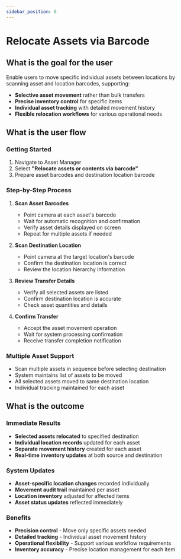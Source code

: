 ```yaml
---
sidebar_position: 6
---
```


# Relocate Assets via Barcode

## What is the goal for the user

Enable users to move specific individual assets between locations by scanning asset and location barcodes, supporting:
- **Selective asset movement** rather than bulk transfers
- **Precise inventory control** for specific items
- **Individual asset tracking** with detailed movement history
- **Flexible relocation workflows** for various operational needs

## What is the user flow

### Getting Started
1. Navigate to Asset Manager
2. Select **"Relocate assets or contents via barcode"**
3. Prepare asset barcodes and destination location barcode

### Step-by-Step Process
1. **Scan Asset Barcodes**
   - Point camera at each asset's barcode
   - Wait for automatic recognition and confirmation
   - Verify asset details displayed on screen
   - Repeat for multiple assets if needed

2. **Scan Destination Location**
   - Point camera at the target location's barcode
   - Confirm the destination location is correct
   - Review the location hierarchy information

3. **Review Transfer Details**
   - Verify all selected assets are listed
   - Confirm destination location is accurate
   - Check asset quantities and details

4. **Confirm Transfer**
   - Accept the asset movement operation
   - Wait for system processing confirmation
   - Receive transfer completion notification

### Multiple Asset Support
- Scan multiple assets in sequence before selecting destination
- System maintains list of assets to be moved
- All selected assets moved to same destination location
- Individual tracking maintained for each asset

## What is the outcome

### Immediate Results
- **Selected assets relocated** to specified destination
- **Individual location records** updated for each asset
- **Separate movement history** created for each asset
- **Real-time inventory updates** at both source and destination

### System Updates
- **Asset-specific location changes** recorded individually
- **Movement audit trail** maintained per asset
- **Location inventory** adjusted for affected items
- **Asset status updates** reflected immediately

### Benefits
- **Precision control** - Move only specific assets needed
- **Detailed tracking** - Individual asset movement history
- **Operational flexibility** - Support various workflow requirements
- **Inventory accuracy** - Precise location management for each item 